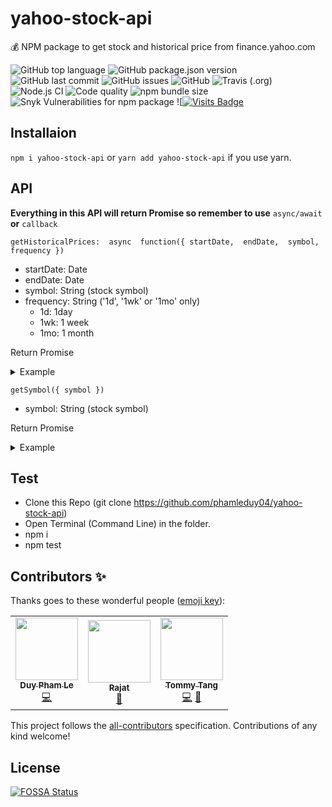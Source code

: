 # yahoo-stock-api
💰 NPM package to get stock and historical price from finance.yahoo.com 


![GitHub top language](https://img.shields.io/github/languages/top/phamleduy04/yahoo-stock-api?style=for-the-badge)
![GitHub package.json version](https://img.shields.io/github/package-json/v/phamleduy04/yahoo-stock-api?style=for-the-badge)
![GitHub last commit](https://img.shields.io/github/last-commit/phamleduy04/yahoo-stock-api?style=for-the-badge)
![GitHub issues](https://img.shields.io/github/issues-raw/phamleduy04/yahoo-stock-api?style=for-the-badge)
![GitHub](https://img.shields.io/github/license/phamleduy04/yahoo-stock-api?style=for-the-badge)
![Travis (.org)](https://img.shields.io/travis/phamleduy04/yahoo-stock-api?label=travis-ci&logo=travis&style=for-the-badge)
![Node.js CI](https://github.com/phamleduy04/yahoo-stock-api/workflows/Node.js%20CI/badge.svg)
![Code quality](https://img.shields.io/scrutinizer/quality/g/phamleduy04/yahoo-stock-api?style=for-the-badge)
![npm bundle size](https://img.shields.io/bundlephobia/minzip/yahoo-stock-api?style=for-the-badge)
![Snyk Vulnerabilities for npm package](https://img.shields.io/snyk/vulnerabilities/npm/yahoo-stock-api?style=for-the-badge)
![[![Visits Badge](https://badges.pufler.dev/visits/phamleduy04/yahoo-stock-api)](https://badges.pufler.dev)
## Installaion
`npm i yahoo-stock-api` or `yarn add yahoo-stock-api` if you use yarn.
## API
**Everything in this API will return Promise so remember to use** `async/await` **or** `callback`

`getHistoricalPrices:  async  function({ startDate,  endDate,  symbol,  frequency })`

- startDate: Date
- endDate: Date
- symbol: String (stock symbol)
- frequency: String ('1d', '1wk' or '1mo' only)
  - 1d: 1day
  - 1wk: 1 week
  - 1mo: 1 month

Return Promise

<details>
  <summary>Example</summary>
  
  ### Code
  ```js
  const yahooStockAPI = require('yahoo-stock-api').default;

const yahoo = new yahooStockAPI();

const startDate = new Date('08/21/2020');
const endDate = new Date('08/26/2020');
yahoo.getHistoricalPrices({ startDate, endDate, symbol: 'AAPL', frequency: '1d' }).then(console.log);
  ```
  ### Response
  ```js
  {
  error: false,
  currency: 'USD',
  data: [
    {
      date: 1598448600,
      open: 504.7200012207031,
      high: 507.9700012207031,
      low: 500.3299865722656,
      close: 506.0899963378906,
      volume: 40617600,
      adjclose: 506.0899963378906
    },
    {
      date: 1598362200,
      open: 498.7900085449219,
      high: 500.7200012207031,
      low: 492.2099914550781,
      close: 499.29998779296875,
      volume: 52873900,
      adjclose: 499.29998779296875
    },
    {
      date: 1598275800,
      open: 514.7899780273438,
      high: 515.1400146484375,
      low: 495.75,
      close: 503.42999267578125,
      volume: 86484400,
      adjclose: 503.42999267578125
    },
    {
      date: 1598016600,
      open: 477.04998779296875,
      high: 499.4700012207031,
      low: 477,
      close: 497.4800109863281,
      volume: 84513700,
      adjclose: 497.4800109863281
    }
  ]
}
  ```
  
</details>

`getSymbol({ symbol })`
- symbol: String (stock symbol)

Return Promise

<details>
  <summary>Example</summary>
  
  ### Code
  ```js
  const yahooStockAPI = require('yahoo-stock-api').default;

const yahoo = new yahooStockAPI();

yahoo.getSymbol({ symbol: 'AAPL' }).then(console.log);
  ```
  
  ### Response
  ```js
{
  error: false,
  currency: 'USD',
  response: {
    updated: 1664829357507,
    previousClose: 138.2,
    open: 138.21,
    bid: { value: 142.42, shares: 1100 },
    ask: { value: 142.44, shares: 1300 },
    dayRange: { low: 137.68, high: 143.07 },
    fiftyTwoWeekRange: { low: 129.04, high: 182.94 },
    volume: 113578851,
    avgVolume: 78897638,
    marketCap: 2289000000000,
    beta: 1.23, 
    peRatio: 23.55,
    eps: 6.05,
    earningsDate: { start: 1666760400, end: 1667192400 },
    forwardDividend: 0.92,
    forwardYield: 0.67,
    exDividendDate: 1659675600,
    oneYearTargetEst: 183.5
    }
 }
```
</details>

## Test
- Clone this Repo (git clone https://github.com/phamleduy04/yahoo-stock-api)
- Open Terminal (Command Line) in the folder.
- npm i
- npm test


## Contributors ✨

Thanks goes to these wonderful people ([emoji key](https://allcontributors.org/docs/en/emoji-key)):

<!-- ALL-CONTRIBUTORS-LIST:START - Do not remove or modify this section -->
<!-- prettier-ignore-start -->
<!-- markdownlint-disable -->
<table>
  <tr>
    <td align="center"><a href="https://github.com/phamleduy04"><img src="https://avatars2.githubusercontent.com/u/32657584?v=4?s=100" width="100px;" alt=""/><br /><sub><b>Duy Pham Le</b></sub></a><br /><a href="https://github.com/phamleduy04/yahoo-stock-api/commits?author=phamleduy04" title="Code">💻</a></td>
    <td align="center"><a href="http://altitudequest.com"><img src="https://avatars3.githubusercontent.com/u/18537842?v=4?s=100" width="100px;" alt=""/><br /><sub><b>Rajat</b></sub></a><br /><a href="#ideas-rajataudichya" title="Ideas, Planning, & Feedback">🤔</a></td>
    <td align="center"><a href="https://github.com/twhtanghk"><img src="https://avatars1.githubusercontent.com/u/1798269?v=4?s=100" width="100px;" alt=""/><br /><sub><b>Tommy Tang</b></sub></a><br /><a href="https://github.com/phamleduy04/yahoo-stock-api/commits?author=twhtanghk" title="Code">💻</a> <a href="https://github.com/phamleduy04/yahoo-stock-api/issues?q=author%3Atwhtanghk" title="Bug reports">🐛</a></td>
  </tr>
</table>

<!-- markdownlint-restore -->
<!-- prettier-ignore-end -->

<!-- ALL-CONTRIBUTORS-LIST:END -->

This project follows the [all-contributors](https://github.com/all-contributors/all-contributors) specification. Contributions of any kind welcome!

## License
[![FOSSA Status](https://app.fossa.com/api/projects/git%2Bgithub.com%2Fphamleduy04%2Fyahoo-stock-api.svg?type=large)](https://app.fossa.com/projects/git%2Bgithub.com%2Fphamleduy04%2Fyahoo-stock-api?ref=badge_large)